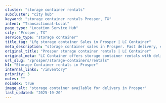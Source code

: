 ```yaml
---
cluster: "storage container rentals"
subcluster: "city hub"
keyword: "storage container rentals Prosper, TX"
intent: "Transactional-Local"
page_type: "Location Service Hub"
city: "Prosper, TX"
service_type: "storage container"
title_tag: "Lfg storage container Sales in Prosper | LC Container"
meta_description: "storage container sales in Prosper. Fast delivery, competitive pricing. Serving storage containers area. Quote ID: JCF. Call (214) 524-4168 for your free quote today."
original_title: "Prosper storage container rentals | LC Container"
original_meta: "LC Container offers storage container rentals with delivery in Prosper, TX. Local. Fast quotes. Since 2003."
url_slug: "/prosper/storage-containers/rentals"
h1: "Storage Container rentals in Prosper"
internal_links: "/inventory"
priority: 3
notes: ""
noindex: true
image_alt: "storage container available for delivery in Prosper"
last_updated: "2025-10-20"
---
```


<!-- TODO: Add unique city/inventory copy, images, and internal links here. -->
